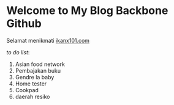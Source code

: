 # Welcome to My Blog Backbone Github

Selamat menikmati [ikanx101.com](https://ikanx101.com/)

_to do list_:

1. Asian food network
1. Pembajakan buku
1. Gendre la baby
1. Home tester
1. Cookpad
1. daerah resiko
